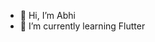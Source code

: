- 👋 Hi, I’m Abhi
- 🌱 I’m currently learning Flutter


<!---
Abhi-187/Abhi-187 is a ✨ special ✨ repository because its `README.md` (this file) appears on your GitHub profile.
You can click the Preview link to take a look at your changes.
--->
